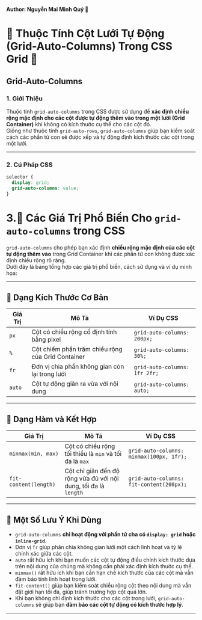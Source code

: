 **Author: Nguyễn Mai Minh Quý 🎨**

# 🌟 Thuộc Tính Cột Lưới Tự Động (Grid-Auto-Columns) Trong CSS Grid 🌟

## Grid-Auto-Columns

### 1. **Giới Thiệu**
Thuộc tính `grid-auto-columns` trong CSS được sử dụng để **xác định chiều rộng mặc định cho các cột được tự động thêm vào trong một lưới (Grid Container)** khi không có kích thước cụ thể cho các cột đó.  
Giống như thuộc tính `grid-auto-rows`, `grid-auto-columns` giúp bạn kiểm soát cách các phần tử con sẽ được xếp và tự động định kích thước các cột trong một lưới.

--- 

### 2. **Cú Pháp CSS**

```css
selector {
  display: grid;
  grid-auto-columns: value;
}
```
# 3.🎯 Các Giá Trị Phổ Biến Cho `grid-auto-columns` trong CSS

`grid-auto-columns` cho phép bạn xác định **chiều rộng mặc định của các cột tự động thêm vào** trong Grid Container khi các phần tử con không được xác định chiều rộng rõ ràng.  
Dưới đây là bảng tổng hợp các giá trị phổ biến, cách sử dụng và ví dụ minh họa:

---

## 🔹 Dạng Kích Thước Cơ Bản

| Giá Trị         | Mô Tả                                                                 | Ví Dụ CSS                                     |
|------------------|-----------------------------------------------------------------------|-----------------------------------------------|
| `px`             | Cột có chiều rộng cố định tính bằng pixel                            | `grid-auto-columns: 200px;`                   |
| `%`              | Cột chiếm phần trăm chiều rộng của Grid Container                    | `grid-auto-columns: 30%;`                     |
| `fr`             | Đơn vị chia phần không gian còn lại trong lưới                       | `grid-auto-columns: 1fr 2fr;`                 |
| `auto`           | Cột tự động giãn ra vừa với nội dung                                 | `grid-auto-columns: auto;`                    |

---

## 🔹 Dạng Hàm và Kết Hợp

| Giá Trị                      | Mô Tả                                                                  | Ví Dụ CSS                                               |
|------------------------------|------------------------------------------------------------------------|---------------------------------------------------------|
| `minmax(min, max)`           | Cột có chiều rộng tối thiểu là `min` và tối đa là `max`               | `grid-auto-columns: minmax(100px, 1fr);`                |
| `fit-content(length)`        | Cột chỉ giãn đến độ rộng vừa đủ với nội dung, tối đa là `length`      | `grid-auto-columns: fit-content(200px);`                |

---

## 🔹 Một Số Lưu Ý Khi Dùng

- `grid-auto-columns` **chỉ hoạt động với phần tử cha có `display: grid` hoặc `inline-grid`**.
- Đơn vị `fr` giúp phân chia không gian lưới một cách linh hoạt và tỷ lệ chính xác giữa các cột.
- `auto` rất hữu ích khi bạn muốn các cột tự động điều chỉnh kích thước dựa trên nội dung của chúng mà không cần phải xác định kích thước cụ thể.
- `minmax()` rất hữu ích khi bạn cần hạn chế kích thước của các cột mà vẫn đảm bảo tính linh hoạt trong lưới.
- `fit-content()` giúp bạn kiểm soát chiều rộng cột theo nội dung mà vẫn đặt giới hạn tối đa, giúp tránh trường hợp cột quá lớn.
- Khi bạn không chỉ định kích thước cho các cột trong lưới, `grid-auto-columns` sẽ giúp bạn **đảm bảo các cột tự động có kích thước hợp lý**.

---

